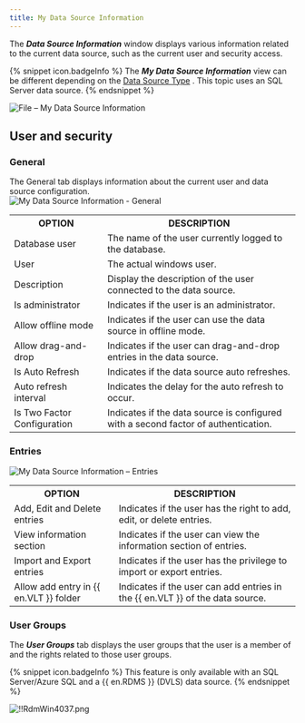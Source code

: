```yaml
---
title: My Data Source Information
---
```

The &#32; ***Data Source Information*** window displays various information related to the current data source, such as the current user and security access. 

{% snippet icon.badgeInfo %} 
The ***My Data Source Information*** view can be different depending on the [Data Source Type](/rdm/windows/data-sources/data-sources-types/) . This topic uses an SQL Server data source. 
{% endsnippet %}
 
![File – My Data Source Information](/img/en/rdm/windows/clip3567.png) 

## User and security 

### General 

The General tab displays information about the current user and data source configuration.  
![My Data Source Information - General](/img/en/rdm/windows/clip10881.png) 

<table>
	<tr>
		<th>
OPTION 
		</th>
		<th>
DESCRIPTION 
		</th>
	</tr>
	<tr>
		<td>
Database user 
		</td>
		<td>
The name of the user currently logged to the database. 
		</td>
	</tr>
	<tr>
		<td>
User 
		</td>
		<td>
The actual windows user. 
		</td>
	</tr>
	<tr>
		<td>
Description 
		</td>
		<td>
Display the description of the user connected to the data source. 
		</td>
	</tr>
	<tr>
		<td>
Is administrator 
		</td>
		<td>
Indicates if the user is an administrator. 
		</td>
	</tr>
	<tr>
		<td>
Allow offline mode 
		</td>
		<td>
Indicates if the user can use the data source in offline mode. 
		</td>
	</tr>
	<tr>
		<td>
Allow drag-and-drop 
		</td>
		<td>
Indicates if the user can drag-and-drop entries in the data source. 
		</td>
	</tr>
	<tr>
		<td>
Is Auto Refresh 
		</td>
		<td>
Indicates if the data source auto refreshes. 
		</td>
	</tr>
	<tr>
		<td>
Auto refresh interval 
		</td>
		<td>
Indicates the delay for the auto refresh to occur. 
		</td>
	</tr>
	<tr>
		<td>
Is Two Factor Configuration 
		</td>
		<td>
Indicates if the data source is configured with a second factor of authentication. 
		</td>
	</tr>
</table>

### Entries 

![My Data Source Information – Entries](/img/en/rdm/windows/clip10065.png) 

<table>
	<tr>
		<th>
OPTION 
		</th>
		<th>
DESCRIPTION 
		</th>
	</tr>
	<tr>
		<td>
Add, Edit and Delete entries 
		</td>
		<td>
Indicates if the user has the right to add, edit, or delete entries. 
		</td>
	</tr>
	<tr>
		<td>
View information section 
		</td>
		<td>
Indicates if the user can view the information section of entries. 
		</td>
	</tr>
	<tr>
		<td>
Import and Export entries 
		</td>
		<td>
Indicates if the user has the privilege to import or export entries. 
		</td>
	</tr>
	<tr>
		<td>
Allow add entry in {{ en.VLT }} folder 
		</td>
		<td>
Indicates if the user can add entries in the {{ en.VLT }} of the data source. 
		</td>
	</tr>
</table>

### User Groups 

The ***User Groups*** tab displays the user groups that the user is a member of and the rights related to those user groups. 

{% snippet icon.badgeInfo %} 
This feature is only available with an SQL Server/Azure SQL and a {{ en.RDMS }} (DVLS) data source. 
{% endsnippet %}
 
![!!RdmWin4037.png](/img/en/rdm/windows/RdmWin4037.png) 

